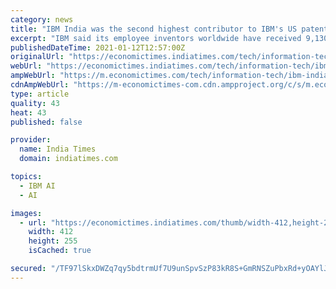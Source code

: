 ```yaml
---
category: news
title: "IBM India was the second highest contributor to IBM's US patents in 2020"
excerpt: "IBM said its employee inventors worldwide have received 9,130 patents last year and the company led the industry across four key technology areas."
publishedDateTime: 2021-01-12T12:57:00Z
originalUrl: "https://economictimes.indiatimes.com/tech/information-tech/ibm-india-was-the-second-highest-contributor-to-ibms-us-patents-in-2020/articleshow/80234231.cms"
webUrl: "https://economictimes.indiatimes.com/tech/information-tech/ibm-india-was-the-second-highest-contributor-to-ibms-us-patents-in-2020/articleshow/80234231.cms"
ampWebUrl: "https://m.economictimes.com/tech/information-tech/ibm-india-was-the-second-highest-contributor-to-ibms-us-patents-in-2020/amp_articleshow/80234231.cms"
cdnAmpWebUrl: "https://m-economictimes-com.cdn.ampproject.org/c/s/m.economictimes.com/tech/information-tech/ibm-india-was-the-second-highest-contributor-to-ibms-us-patents-in-2020/amp_articleshow/80234231.cms"
type: article
quality: 43
heat: 43
published: false

provider:
  name: India Times
  domain: indiatimes.com

topics:
  - IBM AI
  - AI

images:
  - url: "https://economictimes.indiatimes.com/thumb/width-412,height-255,imgsize-140439,msid-78635250/apple-could-be-launching-the-iphone-12-today-heres-whats-expected.jpg"
    width: 412
    height: 255
    isCached: true

secured: "/TF97lSkxDWZq7qy5bdtrmUf7U9unSpvSzP83kR8S+GmRNSZuPbxRd+yOAYlJX+0CWlfD6ewboD8PIgjc0R4jGvV/N7ZFk6Z9aviPBQpcG25hX89GYNuhA2jI/0dJKYOwUrzZ9JNL2DmwAmX2BPmzBhy4iANgrbNgluBkcLEUvmYGYc3fksVNW+UMXM8frFY4yfA6o0AD8kLBwSpP2WtE2dj6EKiRXaOnq0ekHWE1dq/45bCEPWw5xknMwK/d8Gbe1r5CAl6uR3BobvRiuEKlLCRGsJ3S5JYbBhNHfz4F+KHSEl+QKaDQfGKiDYgAOIIzu6G53XZvhnxucMrGYSnu71mkwNqenLGwi6M5rpdVhk=;WB4Hx47oWLeoMnZilwjoyg=="
---
```


